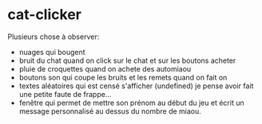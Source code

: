 # cat-clicker

Plusieurs chose à observer:
- nuages qui bougent
- bruit du chat quand on click sur le chat et sur les boutons acheter
- pluie de croquettes quand on achete des automiaou
- boutons son qui coupe les bruits et les remets quand on fait on
- textes aléatoires qui est censé s'afficher (undefined) je pense avoir fait une petite faute de frappe...
- fenêtre qui permet de mettre son prénom au début du jeu et écrit un message personnalisé au dessus du nombre de miaou.